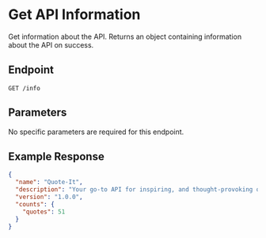# Get API Information

Get information about the API. Returns an object containing information about the API on success.

## Endpoint

```http
GET /info
```

## Parameters

No specific parameters are required for this endpoint.

## Example Response

```json
{
  "name": "Quote-It",
  "description": "Your go-to API for inspiring, and thought-provoking quotes.",
  "version": "1.0.0",
  "counts": {
    "quotes": 51
  }
}
```

